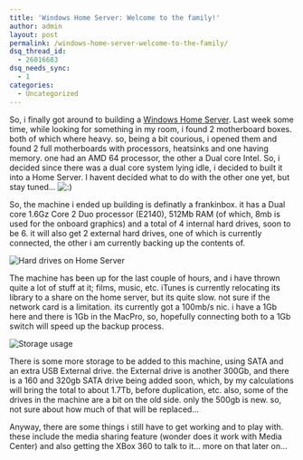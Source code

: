 ```yaml
---
title: 'Windows Home Server: Welcome to the family!'
author: admin
layout: post
permalink: /windows-home-server-welcome-to-the-family/
dsq_thread_id:
  - 26016683
dsq_needs_sync:
  - 1
categories:
  - Uncategorized
---
```

So, i finally got around to building a [Windows Home Server][1]. Last week some time, while looking for something in my room, i found 2 motherboard boxes. both of which where heavy. so, being a bit courious, i opened them and found 2 full motherboards with processors, heatsinks and one having memory. one had an AMD 64 processor, the other a Dual core Intel. So, i decided since there was a dual core system lying idle, i decided to built it into a Home Server. I havent decided what to do with the other one yet, but stay tuned&#8230; <img src="http://blog.lotas-smartman.net/wp-includes/images/smilies/icon_smile.gif" alt=":)" class="wp-smiley" />

So, the machine i ended up building is definatly a frankinbox. it has a Dual core 1.6Gz Core 2 Duo processor (E2140), 512Mb RAM (of which, 8mb is used for the onboard graphics) and a total of 4 internal hard drives, soon to be 6. it will also get 2 external hard drives, one of which is currently connected, the other i am currently backing up the contents of.

![Hard drives on Home Server][2]

The machine has been up for the last couple of hours, and i have thrown quite a lot of stuff at it; films, music, etc. iTunes is currently relocating its library to a share on the home server, but its quite slow. not sure if the network card is a limitation. its currently got a 100mb/s nic. i have a 1Gb here and there is 1Gb in the MacPro, so, hopefully connecting both to a 1Gb switch will speed up the backup process.

![Storage usage][3]

There is some more storage to be added to this machine, using SATA and an extra USB External drive. the External drive is another 300Gb, and there is a 160 and 320gb SATA drive being added soon, which, by my calculations will bring the total to about 1.7Tb, before duplication, etc. also, some of the drives in the machine are a bit on the old side. only the 500gb is new. so, not sure about how much of that will be replaced&#8230;

Anyway, there are some things i still have to get working and to play with. these include the media sharing feature (wonder does it work with Media Center) and also getting the XBox 360 to talk to it&#8230; more on that later on&#8230;

 [1]: https://www.microsoft.com/windows/products/winfamily/windowshomeserver/support.mspx
 [2]: http://images.lotas-smartman.net/image.ashx?id=cadf7936-2f61-40cd-9497-2502f2b93aac
 [3]: http://images.lotas-smartman.net/image.ashx?id=a11a5740-7b1e-436b-89a8-ae8255181bdb